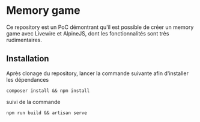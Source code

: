 # Memory game

Ce repository est un PoC démontrant qu'il est possible de créer un memory game avec Livewire et AlpineJS, dont les fonctionnalités sont très rudimentaires.

## Installation

Après clonage du repository, lancer la commande suivante afin d'installer les dépendances

````
composer install && npm install
````

suivi de la commande 

````
npm run build && artisan serve
````

